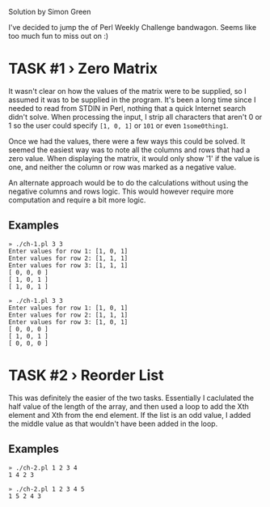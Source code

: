 Solution by Simon Green

I've decided to jump the of Perl Weekly Challenge bandwagon. Seems like too much fun to miss out on :)

# TASK #1 › Zero Matrix

It wasn't clear on how the values of the matrix were to be supplied, so I assumed it was to be supplied in the program. It's been a long time since I needed to read from STDIN in Perl, nothing that a quick Internet search didn't solve. When processing the input, I strip all characters that aren't 0 or 1 so the user could specify `[1, 0, 1]` or `101` or even `1some0thing1`.

Once we had the values, there were a few ways this could be solved. It seemed the easiest way was to note all the columns and rows that had a zero value. When displaying the matrix, it would only show '1' if the value is one, and neither the column or row was marked as a negative value.

An alternate approach would be to do the calculations without using the negative columns and rows logic. This would however require more computation and require a bit more logic.

## Examples
    » ./ch-1.pl 3 3
    Enter values for row 1: [1, 0, 1]
    Enter values for row 2: [1, 1, 1]
    Enter values for row 3: [1, 1, 1]
    [ 0, 0, 0 ]
    [ 1, 0, 1 ]
    [ 1, 0, 1 ]

    » ./ch-1.pl 3 3
    Enter values for row 1: [1, 0, 1]
    Enter values for row 2: [1, 1, 1]
    Enter values for row 3: [1, 0, 1]
    [ 0, 0, 0 ]
    [ 1, 0, 1 ]
    [ 0, 0, 0 ]


# TASK #2 › Reorder List

This was definitely the easier of the two tasks. Essentially I caclulated the half value of the length of the array, and then used a loop to add the Xth element and Xth from the end element. If the list is an odd value, I added the middle value as that wouldn't have been added in the loop.

## Examples

    » ./ch-2.pl 1 2 3 4
    1 4 2 3

    » ./ch-2.pl 1 2 3 4 5
    1 5 2 4 3